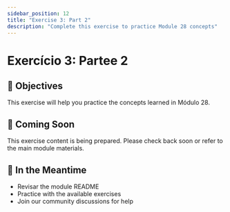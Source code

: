 ```yaml
---
sidebar_position: 12
title: "Exercise 3: Part 2"
description: "Complete this exercise to practice Module 28 concepts"
---
```


# Exercício 3: Partee 2

## 🎯 Objectives

This exercise will help you practice the concepts learned in Módulo 28.

## 📝 Coming Soon

This exercise content is being prepared. Please check back soon or refer to the main module materials.

## 🚀 In the Meantime

- Revisar the module README
- Practice with the available exercises
- Join our community discussions for help
